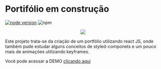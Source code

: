 # Portifólio em construção

[![node version](https://img.shields.io/node/v/react)](https://img.shields.io/node/v/react)
![npm](https://img.shields.io/npm/v/react?label=react)

<p align="center">
   <img style="" src="demo.gif">
</p>

Este projeto trata-se da criação de um portfólio utilizando react JS, onde também pude estudar alguns conceitos de styled-componets e um pouco mais de animações utilizando keyframes.

Você pode acessar a DEMO <a href="https://tsunodajapa.github.io"> clicando aqui </a>

